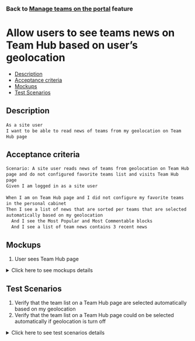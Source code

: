 ### Back to [Manage teams on the portal](/../../) feature

# Allow users to see teams news on Team Hub based on user’s geolocation

- [Description](#description)
- [Acceptance criteria](#acceptance-criteria)
- [Mockups](#mockups)
- [Test Scenarios](#test-scenarios)

## Description

    As a site user
    I want to be able to read news of teams from my geolocation on Team Hub page

## Acceptance criteria

    Scenario: A site user reads news of teams from geolocation on Team Hub page and do not configured favorite teams list and visits Team Hub page
    Given I am logged in as a site user

    When I am on Team Hub page and I did not configure my favorite teams in the personal cabinet
    Then I see a list of news that are sorted per teams that are selected automatically based on my geolocation
      And I see the Most Popular and Most Commentable blocks
      And I see a list of team news contains 3 recent news

## Mockups

1. User sees Team Hub page

<details>
  <summary>Click here to see mockups details</summary>

**1. User sees Team Hub page:**

![Team Hub page Screen](/products/sport_news_portal/web_application_features/manage_the_teams/images/team_hub_page.png)

</details>

## Test Scenarios

1. Verify that the team list on a Team Hub page are selected automatically based on my geolocation
2. Verify that the team list on a Team Hub page could on be selected automatically if geolocation is turn off

<details>
  <summary>Click here to see test scenarios details</summary>

### **#1. Verify that the team list on a Team Hub page are selected automatically based on my geolocation**

|#|Steps|Expected Result
------|-------|----------
|1|Go to sport news site|
|2|Log in your user account (with user who did not configure favorite teams list and has geolocation is turn on)|
|3|Click on Team Hub item in the left side bar|
|4|Observe the team list|The system displays a list of news that are sorted per teams that are selected automatically based on my geolocation

### **#2. Verify that the team list on a Team Hub page could on be selected automatically if geolocation is turn off**

|#|Steps|Expected Result
------|-------|----------
|1|Go to sport news site|
|2|Log in your user account (with user who did not configure favorite teams list and has geolocation is turn off)|
|3|Click on Team Hub item in the left side bar|
|4|Observe the team list|The list of news is empty

</details>
